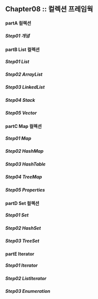 ## Chapter08 :: 컬렉션 프레임웍

#### partA 컬렉션
##### Step01 개념

#### partB List 컬렉션
##### Step01 List
##### Step02 ArrayList
##### Step03 LinkedList
##### Step04 Stack
##### Step05 Vector

#### partC Map 컬렉션
##### Step01 Map
##### Step02 HashMap
##### Step03 HashTable
##### Step04 TreeMap
##### Step05 Properties

#### partD Set 컬렉션
##### Step01 Set
##### Step02 HashSet
##### Step03 TreeSet

#### partE Iterator
##### Step01 Iterator
##### Step02 ListIterator
##### Step03 Enumeration